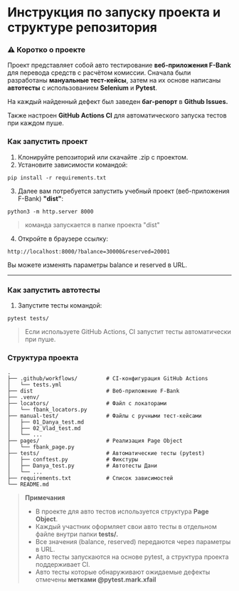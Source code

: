 # Инструкция по запуску проекта и структуре репозитория

### ⚠️ Коротко о проекте
Проект представляет собой авто тестирование **веб-приложения F-Bank** для перевода средств с расчётом комиссии. Сначала были разработаны **мануальные тест-кейсы**, затем на их основе написаны **автотесты** с использованием **Selenium** и **Pytest**.

На каждый найденный дефект был заведен **баг-репорт** в **Github Issues.**

Также настроен **GitHub Actions CI** для автоматического запуска тестов при каждом пуше.


### Как запустить проект
1.	Клонируйте репозиторий или скачайте .zip с проектом.
2.	Установите зависимости командой:

```
pip install -r requirements.txt
```

3.	Далее вам потребуется запустить учебный проект (веб-приложения F-Bank) **"dist"**:

```
python3 -m http.server 8000
```

>команда запускается в папке проекта "dist"

4.	Откройте в браузере ссылку:

```
http://localhost:8000/?balance=30000&reserved=20001
```

Вы можете изменять параметры balance и reserved в URL.

---

### Как запустить автотесты

1.	Запустите тесты командой:

```
pytest tests/
```

> Если используете GitHub Actions, CI запустит тесты автоматически при пуше.


### Структура проекта

```
.
├── .github/workflows/         # CI-конфигурация GitHub Actions
│   └── tests.yml
├── dist                       # Веб-приложение F-Bank
├── .venv/
├── locators/                  # Файл с локаторами
│   └── fbank_locators.py
├── manual-test/               # Файлы с ручными тест-кейсами
│   ├── 01_Danya_test.md
│   ├── 02_Vlad_test.md
│   └── ...
├── pages/                     # Реализация Page Object
│   └── fbank_page.py
├── tests/                     # Автоматические тесты (pytest)
│   ├── conftest.py            # Фикстуры
│   ├── Danya_test.py          # Автотесты Дани
│   └── ...
├── requirements.txt           # Список зависимостей
└── README.md
```


> **Примечания**
>- В проекте для авто тестов используется структура **Page Object**.
>- Каждый участник оформляет свои авто тесты в отдельном файле внутри папки **tests/.**
>- Все значения (balance, reserved) передаются через параметры в URL.
>- Авто тесты запускаются на основе pytest, а структура проекта поддерживает CI.
>- Авто тесты которые обнаруживают ожидаемые дефекты отмечены **метками @pytest.mark.xfail**


